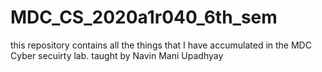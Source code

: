 # MDC_CS_2020a1r040_6th_sem
this repository contains all the things that I have accumulated in the MDC Cyber secuirty lab. taught by Navin Mani Upadhyay
